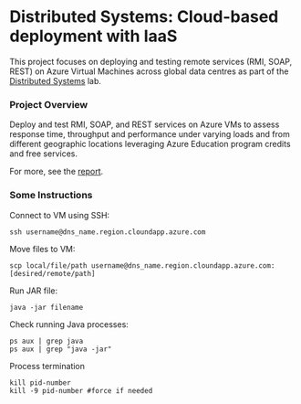 # Distributed Systems: Cloud-based deployment with IaaS

This project focuses on deploying and testing remote services (RMI, SOAP, REST) on Azure Virtual Machines across global data centres as part of the [Distributed Systems](https://onderwijsaanbod.kuleuven.be/syllabi/e/T4YDS2E.htm#activetab=doelstellingen_idm3227376) lab.

### Project Overview

Deploy and test RMI, SOAP, and REST services on Azure VMs to assess response time, throughput and performance under varying loads and from different geographic locations leveraging Azure Education program credits and free services.

For more, see the [report](https://github.com/tori3112/wiktoria-ds25/blob/main/ds-iaas-report.pdf).

### Some Instructions

Connect to VM using SSH:

```
ssh username@dns_name.region.cloundapp.azure.com
```

Move files to VM:

```
scp local/file/path username@dns_name.region.cloundapp.azure.com:[desired/remote/path]
```

Run JAR file:

```
java -jar filename
```

Check running Java processes:

```
ps aux | grep java
ps aux | grep "java -jar"
```

Process termination

```
kill pid-number
kill -9 pid-number #force if needed
```

